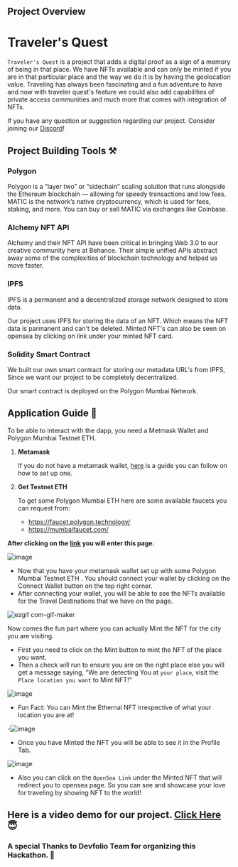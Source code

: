 ## Project Overview

# Traveler's Quest

`Traveler's Quest` is a project that adds a digital proof as a sign of a memory of being in that place. We have NFTs available and can only be minted if you are in that particular place and the way we do it is by having the geolocation value.
Traveling has always been fascinating and a fun adventure to have and now with traveler quest's feature we could also add capabilities of private access communities and much more that comes with integration of NFTs.

If you have any question or suggestion regarding our project. Consider joining our [Discord](https://discord.gg/gB3Bkzrh)!

## Project Building Tools ⚒️

### Polygon

Polygon is a “layer two” or “sidechain” scaling solution that runs alongside the Ethereum blockchain — allowing for speedy transactions and low fees. MATIC is the network’s native cryptocurrency, which is used for fees, staking, and more. You can buy or sell MATIC via exchanges like Coinbase. 


### Alchemy NFT API
Alchemy and their NFT API have been critical in bringing Web 3.0 to our creative community here at Behance. Their simple unified APIs abstract away some of the complexities of blockchain technology and helped us move faster.


### IPFS
IPFS is a permanent and a decentralized storage network designed to store data.

Our project uses IPFS for storing the data of an NFT. Which means the NFT data is parmanent and can't be deleted. Minted NFT's can also be seen on opensea by clicking on link under your minted NFT card.

### Solidity Smart Contract
We built our own smart contract for storing our metadata URL's from IPFS, Since we want our project to be completely decentralized.

Our smart contract is deployed on the Polygon Mumbai Network.

## Application Guide 🤝

To be able to interact with the dapp, you need a Metmask Wallet and Polygon Mumbai Testnet ETH.

1. **Metamask**

    If you do not have a metamask wallet, [here](https://www.surgewomen.io/learn-about-web3/set-up-metamask-wallet) is a guide you can follow on how to set up one.
    
2. **Get Testnet ETH**
 
   To get some Polygon Mumbai ETH here are some available faucets you can request from:
   - https://faucet.polygon.technology/
   - https://mumbaifaucet.com/


**After clicking on the [link](https://travelers-quest.vercel.app/) you will enter this page.**

![image](https://user-images.githubusercontent.com/47449493/160282986-fdfba215-05cb-491d-aab2-20e954ddd8b8.png)


- Now that you have your metamask wallet set up with some Polygon Mumbai Testnet ETH . You should connect your wallet by clicking on the Connect Wallet button on the top right corner.
- After connecting your wallet, you will be able to see the NFTs available for the Travel Destinations that we have on the page.

![ezgif com-gif-maker](https://user-images.githubusercontent.com/47449493/160283228-840076d8-c375-4bd0-9a4f-adbdac45ad77.gif)


Now comes the fun part where you can actually Mint the NFT for the city you are visiting.
- First you need to click on the Mint button to mint the NFT of the place you want.
- Then a check will run to ensure you are on the right place else you will get a message saying, "We are detecting You at `your place`, visit the `Place location you want` to Mint NFT!"

![image](https://user-images.githubusercontent.com/47449493/160283620-b07b34a1-ab64-4f76-b2b4-fc7b066a78f0.png)

- Fun Fact: You can Mint the Ethernal NFT irrespective of what your location you are at!

-![image](https://user-images.githubusercontent.com/47449493/160284130-b85f03ed-371e-4166-b37a-adaca6e4fc60.png)
 
 - Once you have Minted the NFT you will be able to see it in the Profile Tab.
 
![image](https://user-images.githubusercontent.com/47449493/160283908-4a387237-87ce-4781-a66c-a270294e5bed.png)

- Also you can click on the `OpenSea Link` under the Minted NFT that will redirect you to opensea page. So you can see and showcase your love for traveling by showing NFT to the world!

## Here is a video demo for our project. [Click Here](https://youtu.be/hqXdAanncAg) 😇

### A special Thanks to Devfolio Team for organizing this Hackathon. 🚀
